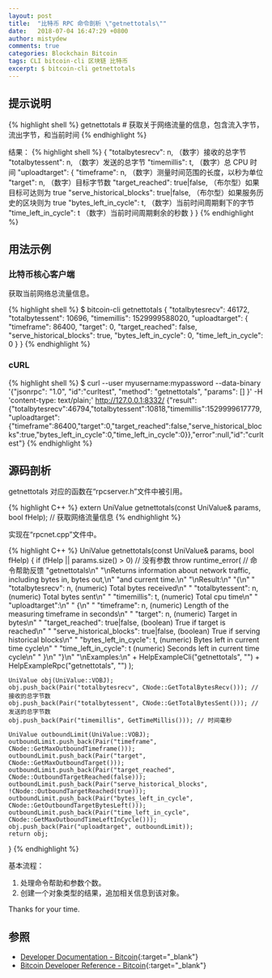 ```yaml
---
layout: post
title:  "比特币 RPC 命令剖析 \"getnettotals\""
date:   2018-07-04 16:47:29 +0800
author: mistydew
comments: true
categories: Blockchain Bitcoin
tags: CLI bitcoin-cli 区块链 比特币
excerpt: $ bitcoin-cli getnettotals
---
```

## 提示说明

{% highlight shell %}
getnettotals # 获取关于网络流量的信息，包含流入字节，流出字节，和当前时间
{% endhighlight %}

结果：
{% highlight shell %}
{
  "totalbytesrecv": n,   （数字）接收的总字节
  "totalbytessent": n,   （数字）发送的总字节
  "timemillis": t,       （数字）总 CPU 时间
  "uploadtarget":
  {
    "timeframe": n,                         （数字）测量时间范围的长度，以秒为单位
    "target": n,                            （数字）目标字节数
    "target_reached": true|false,           （布尔型）如果目标可达则为 true
    "serve_historical_blocks": true|false,  （布尔型）如果服务历史的区块则为 true
    "bytes_left_in_cycle": t,               （数字）当前时间周期剩下的字节
    "time_left_in_cycle": t                 （数字）当前时间周期剩余的秒数
  }
}
{% endhighlight %}

## 用法示例

### 比特币核心客户端

获取当前网络总流量信息。

{% highlight shell %}
$ bitcoin-cli getnettotals
{
  "totalbytesrecv": 46172,
  "totalbytessent": 10696,
  "timemillis": 1529999588020,
  "uploadtarget": {
    "timeframe": 86400,
    "target": 0,
    "target_reached": false,
    "serve_historical_blocks": true,
    "bytes_left_in_cycle": 0,
    "time_left_in_cycle": 0
  }
}
{% endhighlight %}

### cURL

{% highlight shell %}
$ curl --user myusername:mypassword --data-binary '{"jsonrpc": "1.0", "id":"curltest", "method": "getnettotals", "params": [] }' -H 'content-type: text/plain;' http://127.0.0.1:8332/
{"result":{"totalbytesrecv":46794,"totalbytessent":10818,"timemillis":1529999617779,"uploadtarget":{"timeframe":86400,"target":0,"target_reached":false,"serve_historical_blocks":true,"bytes_left_in_cycle":0,"time_left_in_cycle":0}},"error":null,"id":"curltest"}
{% endhighlight %}

## 源码剖析
getnettotals 对应的函数在“rpcserver.h”文件中被引用。

{% highlight C++ %}
extern UniValue getnettotals(const UniValue& params, bool fHelp); // 获取网络流量信息
{% endhighlight %}

实现在“rpcnet.cpp”文件中。

{% highlight C++ %}
UniValue getnettotals(const UniValue& params, bool fHelp)
{
    if (fHelp || params.size() > 0) // 没有参数
        throw runtime_error( // 命令帮助反馈
            "getnettotals\n"
            "\nReturns information about network traffic, including bytes in, bytes out,\n"
            "and current time.\n"
            "\nResult:\n"
            "{\n"
            "  \"totalbytesrecv\": n,   (numeric) Total bytes received\n"
            "  \"totalbytessent\": n,   (numeric) Total bytes sent\n"
            "  \"timemillis\": t,       (numeric) Total cpu time\n"
            "  \"uploadtarget\":\n"
            "  {\n"
            "    \"timeframe\": n,                         (numeric) Length of the measuring timeframe in seconds\n"
            "    \"target\": n,                            (numeric) Target in bytes\n"
            "    \"target_reached\": true|false,           (boolean) True if target is reached\n"
            "    \"serve_historical_blocks\": true|false,  (boolean) True if serving historical blocks\n"
            "    \"bytes_left_in_cycle\": t,               (numeric) Bytes left in current time cycle\n"
            "    \"time_left_in_cycle\": t                 (numeric) Seconds left in current time cycle\n"
            "  }\n"
            "}\n"
            "\nExamples:\n"
            + HelpExampleCli("getnettotals", "")
            + HelpExampleRpc("getnettotals", "")
       );

    UniValue obj(UniValue::VOBJ);
    obj.push_back(Pair("totalbytesrecv", CNode::GetTotalBytesRecv())); // 接收的总字节数
    obj.push_back(Pair("totalbytessent", CNode::GetTotalBytesSent())); // 发送的总字节数
    obj.push_back(Pair("timemillis", GetTimeMillis())); // 时间毫秒

    UniValue outboundLimit(UniValue::VOBJ);
    outboundLimit.push_back(Pair("timeframe", CNode::GetMaxOutboundTimeframe()));
    outboundLimit.push_back(Pair("target", CNode::GetMaxOutboundTarget()));
    outboundLimit.push_back(Pair("target_reached", CNode::OutboundTargetReached(false)));
    outboundLimit.push_back(Pair("serve_historical_blocks", !CNode::OutboundTargetReached(true)));
    outboundLimit.push_back(Pair("bytes_left_in_cycle", CNode::GetOutboundTargetBytesLeft()));
    outboundLimit.push_back(Pair("time_left_in_cycle", CNode::GetMaxOutboundTimeLeftInCycle()));
    obj.push_back(Pair("uploadtarget", outboundLimit));
    return obj;
}
{% endhighlight %}

基本流程：
1. 处理命令帮助和参数个数。
2. 创建一个对象类型的结果，追加相关信息到该对象。

Thanks for your time.

## 参照

* [Developer Documentation - Bitcoin](https://bitcoin.org/en/developer-documentation){:target="_blank"}
* [Bitcoin Developer Reference - Bitcoin](https://bitcoin.org/en/developer-reference#getnettotals){:target="_blank"}
